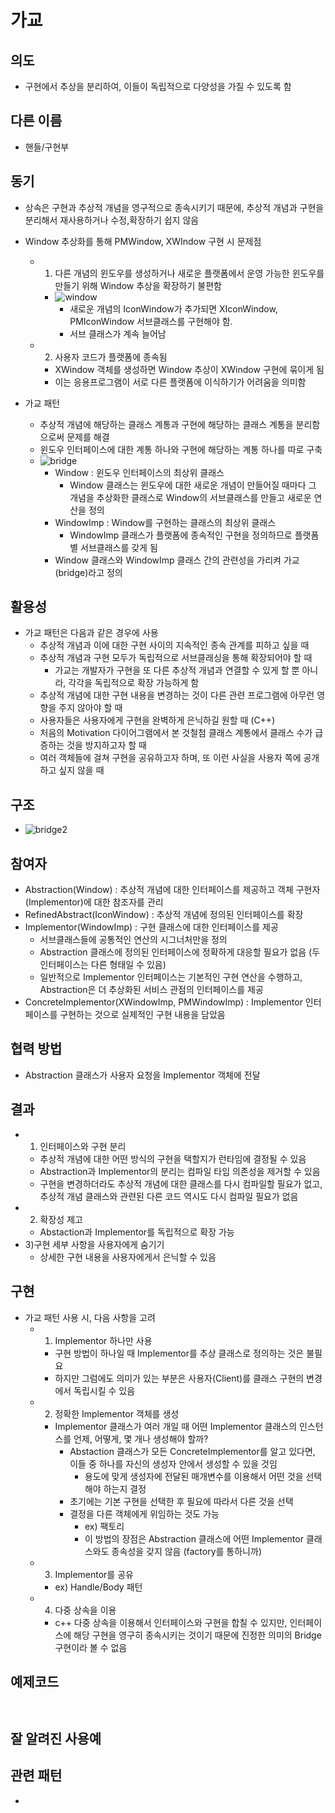 # 가교
## 의도
- 구현에서 추상을 분리하여, 이들이 독립적으로 다양성을 가질 수 있도록 함

## 다른 이름
- 핸들/구현부

## 동기
- 상속은 구현과 추상적 개념을 영구적으로 종속시키기 때문에, 추상적 개념과 구현을 분리해서 재사용하거나 수정,확장하기 쉽지 않음

- Window 추상화를 통해 PMWindow, XWIndow 구현 시 문제점
  - 1) 다른 개념의 윈도우를 생성하거나 새로운 플랫폼에서 운영 가능한 윈도우를 만들기 위해 Window 추상을 확장하기 불편함
    - ![window](https://user-images.githubusercontent.com/7076334/135083877-dcb3118a-7850-40ae-aa53-cc79892b2b1e.png)
      - 새로운 개념의 IconWindow가 추가되면 XIconWindow, PMIconWindow 서브클래스를 구현해야 함. 
      - 서브 클래스가 계속 늘어남
  - 2) 사용자 코드가 플랫폼에 종속됨
    - XWindow 객체를 생성하면 Window 추상이 XWindow 구현에 묶이게 됨
    - 이는 응용프로그램이 서로 다른 플랫폼에 이식하기가 어려움을 의미함 

- 가교 패턴
  - 추상적 개념에 해당하는 클래스 계통과 구현에 해당하는 클래스 계통을 분리함으로써 문제를 해결
  - 윈도우 인터페이스에 대한 계통 하나와 구현에 해당하는 계통 하나를 따로 구축 
  - ![bridge](https://user-images.githubusercontent.com/7076334/135085590-cf8f48db-5e21-4a0d-be48-8cf27b2f267a.png)
    - Window : 윈도우 인터페이스의 최상위 클래스
      - Window 클래스는 윈도우에 대한 새로운 개념이 만들어질 때마다 그 개념을 추상화한 클래스로 Window의 서브클래스를 만들고 새로운 연산을 정의
    - WindowImp : Window를 구현하는 클래스의 최상위 클래스
      - WindowImp 클래스가 플랫폼에 종속적인 구현을 정의하므로 플랫폼별 서브클래스를 갖게 됨
    - Window 클래스와 WindowImp 클래스 간의 관련성을 가리켜 가교(bridge)라고 정의


## 활용성
- 가교 패턴은 다음과 같은 경우에 사용
  - 추상적 개념과 이에 대한 구현 사이의 지속적인 종속 관계를 피하고 싶을 때
  - 추상적 개념과 구현 모두가 독립적으로 서브클래싱을 통해 확장되어야 할 때
    - 가교는 개발자가 구현을 또 다른 추상적 개념과 연결할 수 있게 할 뿐 아니라, 각각을 독립적으로 확장 가능하게 함
  - 추상적 개념에 대한 구현 내용을 변경하는 것이 다른 관련 프로그램에 아무런 영향을 주지 않아야 할 때
  - 사용자들은 사용자에게 구현을 완벽하게 은닉하길 원할 때 (C++)
  - 처음의 Motivation 다이어그램에서 본 것철첨 클래스 계통에서 클래스 수가 급증하는 것을 방지하고자 할 때
  - 여러 객체들에 걸쳐 구현을 공유하고자 하며, 또 이런 사실을 사용자 쪽에 공개하고 싶지 않을 때

## 구조
- ![bridge2](https://user-images.githubusercontent.com/7076334/135095229-0767f2db-1289-4ef3-9bed-1efe1c549733.png)
 
## 참여자
- Abstraction(Window) : 추상적 개념에 대한 인터페이스를 제공하고 객체 구현자(Implementor)에 대한 참조자를 관리
- RefinedAbstract(IconWindow) : 추상적 개념에 정의된 인터페이스를 확장
- Implementor(WindowImp) : 구현 클래스에 대한 인터페이스를 제공
  - 서브클래스들에 공통적인 연산의 시그너처만을 정의
  - Abstraction 클래스에 정의된 인터페이스에 정확하게 대응할 필요가 없음 (두 인터페이스는 다른 형태일 수 있음)
  - 일반적으로 Implementor 인터페이스는 기본적인 구현 연산을 수행하고, Abstraction은 더 추상화된 서비스 관점의 인터페이스를 제공
- ConcreteImplementor(XWindowImp, PMWindowImp) : Implementor 인터페이스를 구현하는 것으로 실제적인 구현 내용을 담았음

## 협력 방법
- Abstraction 클래스가 사용자 요청을 Implementor 객체에 전달

## 결과
- 1) 인터페이스와 구현 분리
  - 추상적 개념에 대한 어떤 방식의 구현을 택할지가 런타임에 결정될 수 있음
  - Abstraction과 Implementor의 분리는 컴파일 타임 의존성을 제거할 수 있음
  - 구현을 변경하더라도 추상적 개념에 대한 클래스를 다시 컴파일할 필요가 없고, 추상적 개념 클래스와 관련된 다른 코드 역시도 다시 컴파일 필요가 없음
- 2) 확장성 제고
  - Abstaction과 Implementor를 독립적으로 확장 가능 
- 3)구현 세부 사항을 사용자에게 숨기기
  - 상세한 구현 내용을 사용자에게서 은닉할 수 있음 

## 구현
- 가교 패턴 사용 시, 다음 사항을 고려
  - 1) Implementor 하나만 사용
    - 구현 방법이 하나일 때 Implementor를 추상 클래스로 정의하는 것은 불필요
    - 하지만 그럼에도 의미가 있는 부분은 사용자(Client)를 클래스 구현의 변경에서 독립시킬 수 있음
  - 2) 정확한 Implementor 객체를 생성
    - Implementor 클래스가 여러 개일 때 어떤 Implementor 클래스의 인스턴스를 언제, 어떻게, 몇 개나 생성해야 할까?
      - Abstaction 클래스가 모든 ConcreteImplementor를 알고 있다면, 이들 중 하나를 자신의 생성자 안에서 생성할 수 있을 것임
        - 용도에 맞게 생성자에 전달된 매개변수를 이용해서 어떤 것을 선택해야 하는지 결정
      - 초기에는 기본 구현을 선택한 후 필요에 따라서 다른 것을 선택
      - 결정을 다른 객체에게 위임하는 것도 가능
        - ex) 팩토리
        - 이 방법의 장점은 Abstraction 클래스에 어떤 Implementor 클래스와도 종속성을 갖지 않음 (factory를 통하니까)   
  - 3) Implementor를 공유
    - ex) Handle/Body 패턴
  - 4) 다중 상속을 이용
    - c++ 다중 상속을 이용해서 인터페이스와 구현을 합칠 수 있지만, 인터페이스에 해당 구현을 영구히 종속시키는 것이기 때문에 진정한 의미의 Bridge 구현이라 볼 수 없음

## 예제코드
```


```

## 잘 알려진 사용예


## 관련 패턴
- 

